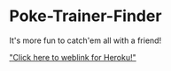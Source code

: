 # Poke-Trainer-Finder

It's more fun to catch'em all with a friend!

["Click here to weblink for Heroku!"](https://powerful-mountain-82732.herokuapp.com/)
